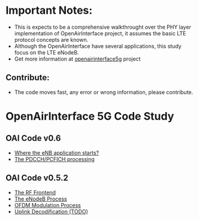 

# Important Notes:

* This is expects to be a comprehensive walkthrought over the PHY layer implementation of OpenAirInterface project, it assumes the basic LTE protocol concepts are known.
* Although the OpenAirInterface have several applications, this study focus on the LTE eNodeB.
* Get more information at [openairinterface5g](https://gitlab.eurecom.fr/oai/openairinterface5g) project

## Contribute:
* The code moves fast, any error or wrong information, please contribute.

# OpenAirInterface 5G Code Study

## OAI Code v0.6
- [Where the eNB application starts?](v0.6/lte_softmodem.md)
- [The PDCCH/PCFICH processing](v0.6/pdcch.md)

## OAI Code v0.5.2

- [The RF Frontend](v0.5.2/rf_frontend.md)
- [The eNodeB Process](v0.5.2/enodeb_process.md)
- [OFDM Modulation Process](v0.5.2/dl_ofdm_modulation.md)
- [Uplink Decodification (TODO)](v0.5.2/uplink-decoding.md)
